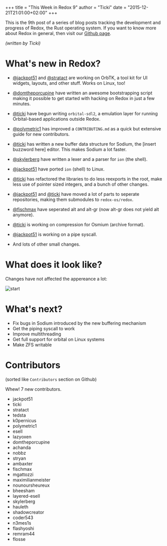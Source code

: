 +++
title = "This Week in Redox 9"
author = "Ticki"
date = "2015-12-21T21:01:00+02:00"
+++

This is the 9th post of a series of blog posts tracking the development and progress of Redox, the Rust operating system. If you want to know more about Redox in general, then visit our [Github page](https://github.com/redox-os/redox).

*(written by Ticki)*

# What's new in Redox?

- [@jackpot51](https://github.com/jackpot51) and [@stratact](https://github.co/stratact) are working on OrbTK, a tool kit for UI widgets, layouts, and other stuff. Works on Linux, too!

- [@domtheporcupine](https://github.com/DomThePorcupine) have written an awesome bootstrapping script making it possible to get started with hacking on Redox in just a few minutes.

- [@ticki](https://github.com/ticki) have begun writing `orbital-sdl2`, a emulation layer for running Orbital-based applications outside Redox.

- [@polymetric1](https://github.com/polymetric1) has improved a `CONTRIBUTING.md` as a quick but extensive guide for new contributors.

- [@ticki](https://github.com/ticki) has written a new buffer data structure for Sodium, the [insert buzzword here] editor. This makes Sodium a lot faster.

- [@skylerberg](https://github.com/skylerberg) have written a lexer and a parser for `ion` (the shell).

- [@jackpot51](https://github.com/jackpot51) have ported `ion` (shell) to Linux.

- [@ticki](https://github.com/ticki) has refactored the libraries to do less reexports in the root, make less use of pointer sized integers, and a bunch of other changes.

- [@jackpot51](https://github.com/jackpot51) and [@ticki](https://github.co/ticki) have moved a lot of parts to seperate repositories, making them submodules to `redox-os/redox`.

- [@fischmax](https://github.com/fischmax) have seperated alt and alt-gr (now alt-gr does not yield alt anymore).

- [@ticki](https://github.com) is working on compression for Osmium (archive format).

- [@jackpot51](https://github.com/jackpot51) is working on a pipe syscall.

- And lots of other small changes.


# What does it look like?

Changes have not affected the appereance a lot:

![start](https://raw.githubusercontent.com/redox-os/redox/bbe19afced47cd4d84088deb4aa40c64b93f0e73/img/screenshots/start.png)


# What's next?

- Fix bugs in Sodium introduced by the new buffering mechanism
- Get the piping syscall to work
- Improve multithreading
- Get full support for orbital on Linux systems
- Make ZFS writable

# Contributors

(sorted like `Contributors` section on Github)

Whew! 7 new contributors.

- jackpot51
- ticki
- stratact
- tedsta
- k0pernicus
- polymetric1
- esell
- lazyoxen
- domtheporcupine
- achanda
- nobbz
- stryan
- ambaxter
- fischmax
- mgattozzi
- maximilianmeister
- nounoursheureux
- bheesham
- layered-esell
- skylerberg
- hauleth
- shadowcreator
- coder543
- n3mes1s
- flashyoshi
- remram44
- flosse
